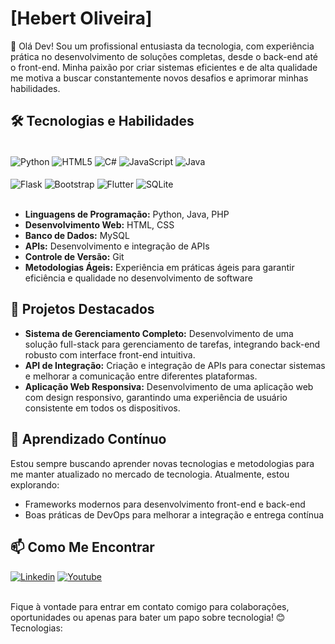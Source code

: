 # [Hebert Oliveira]

👋 Olá Dev! Sou um profissional entusiasta da tecnologia, com experiência prática no desenvolvimento de soluções completas, desde o back-end até o front-end. Minha paixão por criar sistemas eficientes e de alta qualidade me motiva a buscar constantemente novos desafios e aprimorar minhas habilidades.

## 🛠️ Tecnologias e Habilidades
<div style="display: inline_block"><br>
<img align="center" alt="Python" src="https://img.shields.io/badge/Python-3776AB?style=for-the-badge&logo=python&logoColor=white" />
<img align="center" alt="HTML5" src="https://img.shields.io/badge/HTML-239120?style=for-the-badge&logo=html5&logoColor=white" />
<img align="center" alt="C#" src="https://img.shields.io/badge/C%23-239120?style=for-the-badge&logo=c-sharp&logoColor=white" />
<img align="center" alt="JavaScript" src="https://img.shields.io/badge/JavaScript-323330?style=for-the-badge&logo=javascript&logoColor=F7DF1E" />
<img align="center" alt="Java" src="https://img.shields.io/badge/Java-ED8B00?style=for-the-badge&logo=openjdk&logoColor=white" /><br><br>
<img align="center" alt="Flask" src="https://img.shields.io/badge/Flask-000000?style=for-the-badge&logo=flask&logoColor=white" />
<img align="center" alt="Bootstrap" src="https://img.shields.io/badge/Bootstrap-563D7C?style=for-the-badge&logo=bootstrap&logoColor=white" />
<img align="center" alt="Flutter" src="https://img.shields.io/badge/Flutter-02569B?style=for-the-badge&logo=flutter&logoColor=white" />
<img align="center" alt="SQLite" src="https://img.shields.io/badge/SQLite-07405E?style=for-the-badge&logo=sqlite&logoColor=white"/>
</div><br>

- **Linguagens de Programação:** Python, Java, PHP
- **Desenvolvimento Web:** HTML, CSS
- **Banco de Dados:** MySQL
- **APIs:** Desenvolvimento e integração de APIs
- **Controle de Versão:** Git
- **Metodologias Ágeis:** Experiência em práticas ágeis para garantir eficiência e qualidade no desenvolvimento de software

## 🚀 Projetos Destacados

- **Sistema de Gerenciamento Completo:** Desenvolvimento de uma solução full-stack para gerenciamento de tarefas, integrando back-end robusto com interface front-end intuitiva.
- **API de Integração:** Criação e integração de APIs para conectar sistemas e melhorar a comunicação entre diferentes plataformas.
- **Aplicação Web Responsiva:** Desenvolvimento de uma aplicação web com design responsivo, garantindo uma experiência de usuário consistente em todos os dispositivos.

## 🌱 Aprendizado Contínuo

Estou sempre buscando aprender novas tecnologias e metodologias para me manter atualizado no mercado de tecnologia. Atualmente, estou explorando:

- Frameworks modernos para desenvolvimento front-end e back-end
- Boas práticas de DevOps para melhorar a integração e entrega contínua

## 📫 Como Me Encontrar

[![Linkedin](https://img.shields.io/badge/LinkedIn-0077B5?style=for-the-badge&logo=linkedin&logoColor=white)](https://www.linkedin.com/in/hebert-oliveira-24a8aa2b3)
[![Youtube](https://img.shields.io/badge/YouTube-FF0000?style=for-the-badge&logo=youtube&logoColor=white)](https://www.youtube.com/channel/UCD3IZ63lgIP0vqmbHHgZoNg)<br><br>

Fique à vontade para entrar em contato comigo para colaborações, oportunidades ou apenas para bater um papo sobre tecnologia! 😊
<br>
Tecnologias:


